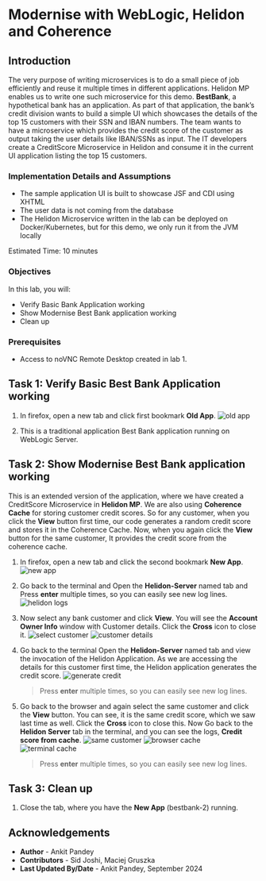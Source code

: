 # Modernise with WebLogic, Helidon and Coherence 

## Introduction

The very purpose of writing microservices is to do a small piece of job efficiently and reuse it multiple times in different applications. Helidon MP enables us to write one such microservice for this demo. **BestBank**, a hypothetical bank has an application. As part of that application, the bank’s credit division wants to build a simple UI which showcases the details of the top 15 customers with their SSN and IBAN numbers. The team wants to have a microservice which provides the credit score of the customer as output taking the user details like IBAN/SSNs as input. The IT developers create a CreditScore Microservice in Helidon and consume it in the current UI application listing the top 15 customers.

### Implementation Details and Assumptions

* The sample application UI is built to showcase JSF and CDI using XHTML
* The user data is not coming from the database
* The Helidon Microservice written in the lab can be deployed on Docker/Kubernetes, but for this demo, we only run it from the JVM locally

[](videohub:1_o3hf75h1)
Estimated Time: 10 minutes


### Objectives

In this lab, you will:

* Verify Basic Bank Application working
* Show Modernise Best Bank application working
* Clean up

### Prerequisites

* Access to noVNC Remote Desktop created in lab 1.


## Task 1: Verify Basic Best Bank Application working

1. In firefox, open a new tab and click first bookmark **Old App**.
 ![old app](images/old-app.png)

2. This is a traditional application Best Bank application running on WebLogic Server.


## Task 2: Show Modernise Best Bank application working

This is an extended version of the application, where we have created a CreditScore Microservice in **Helidon MP**. We are also using **Coherence Cache** for storing customer credit scores. So for any customer, when you click the **View** button first time, our code generates a random credit score and stores it in the  Coherence Cache. Now, when you again click the **View** button for the same customer, It provides the credit score from the coherence cache.

1. In firefox, open a new tab and click the second bookmark **New App**.
 ![new app](images/new-app.png)

2. Go back to the terminal and Open the **Helidon-Server** named tab and Press **enter** multiple times, so you can easily see new log lines.
 ![helidon logs](images/helidon-logs.png)

3. Now select any bank customer and click **View**. You will see the **Account Owner Info** window with Customer details. Click the **Cross** icon to close it.
 ![select customer](images/select-customer.png)
 ![customer details](images/customer-details.png)


4. Go back to the terminal Open the **Helidon-Server** named tab and view the invocation of the Helidon Application. As we are accessing the details for this customer first time, the Helidon application generates the credit score.
 ![generate credit](images/generate-credit.png)

    > Press **enter** multiple times, so you can easily see new log lines. 


5. Go back to the browser and again select the same customer and click the **View** button. You can see, it is the same credit score, which we saw last time as well. Click the **Cross** icon to close this.  Now Go back to the **Helidon Server** tab in the terminal, and you can see the logs, **Credit score from cache**.
 ![same customer](images/same-customer.png)
 ![browser cache](images/browser-cache.png)
 ![terminal cache](images/terminal-cache.png)

    > Press **enter** multiple times, so you can easily see new log lines.

## Task 3: Clean up

1. Close the tab, where you have the **New App** (bestbank-2) running.

## Acknowledgements

* **Author** -  Ankit Pandey
* **Contributors** - Sid Joshi, Maciej Gruszka 
* **Last Updated By/Date** - Ankit Pandey, September 2024